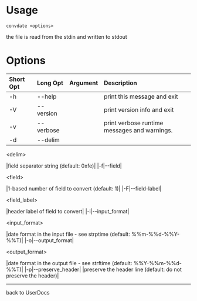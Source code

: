 # Usage #

`convdate <options> `

the file is read from the stdin and written to stdout

# Options #
|**Short Opt**|**Long Opt**|**Argument**|**Description**|
|:------------|:-----------|:-----------|:--------------|
|-h|--help|  |print this message and exit|
|-V|--version|  |print version info and exit|
|-v|--verbose|  |print verbose runtime messages and warnings.|
|-d|--delim|

&lt;delim&gt;

 |field separator string (default: 0xfe)|
|-f|--field|

&lt;field&gt;

 |1-based number of field to convert (default: 1)|
|-F|--field-label|

<field\_label>

 |header label of field to convert|
|-i|--input\_format|

<input\_format>

 |date format in the input file - see strptime (default: %%m-%%d-%%Y-%%T)|
|-o|--output\_format|

<output\_format>

 |date format in the output file - see strftime (default: %%Y-%%m-%%d-%%T)|
|-p|--preserve\_header|  |preserve the header line (default: do not preserve the header)|


---

back to UserDocs